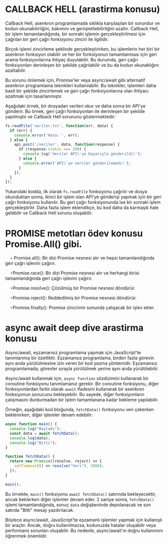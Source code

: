 # CALLBACK HELL (arastirma konusu)
Callback Hell, asenkron programlamada sıklıkla karşılaşılan bir sorundur ve kodun okunabilirliğini, bakımını ve genişletilebilirliğini azaltır. Callback Hell, bir işlem tamamlandığında, bir sonraki işlemin gerçekleştirilmesi için çağrılan bir geri çağrı fonksiyonu zinciri ile ilgilidir.

Birçok işlemi zincirleme şeklinde gerçekleştirirken, bu işlemlerin her biri bir asenkron fonksiyon olabilir ve her bir fonksiyonun tamamlanması için geri arama fonksiyonlarına ihtiyaç duyulabilir. Bu durumda, geri çağrı fonksiyonları derinleşen bir şekilde çağrılabilir ve bu da kodun okunaklığını azaltabilir.

Bu sorunu önlemek için, Promise'ler veya async/await gibi alternatif asenkron programlama teknikleri kullanılabilir. Bu teknikler, işlemleri daha basit bir şekilde zincirlemek ve geri çağrı fonksiyonlarına olan ihtiyacı azaltmak için tasarlanmıştır.

Aşağıdaki örnek, bir dosyadan verileri okur ve daha sonra bir API'ye gönderir. Bu örnek, geri çağrı fonksiyonları ile derinleşen bir şekilde yapılmıştır ve Callback Hell sorununu göstermektedir:

```js
fs.readFile('veriler.txt', function(err, data) {
  if (err) {
    console.error('Hata: ', err);
  } else {
    api.post('/veriler', data, function(response) {
      if (response.status === 200) {
        console.log('Veriler API\'ye başarıyla gönderildi!');
      } else {
        console.error('API\'ye veriler gönderilemedi!');
      }
    });
  }
});
```

Yukarıdaki kodda, ilk olarak `fs.readFile` fonksiyonu çağrılır ve dosya okunduktan sonra, ikinci bir işlem olan API'ye gönderişi yapmak için bir geri çağrı fonksiyonu kullanılır. Bu geri çağrı fonksiyonunda ise bir sonraki işlem gerçekleştirilir. Daha fazla işlem eklendikçe, bu kod daha da karmaşık hale gelebilir ve Callback Hell sorunu oluşabilir.

# PROMISE metotları ödev konusu Promise.All() gibi.

 &nbsp; &nbsp; &#9702; Promise.all(): Bir dizi Promise nesnesi alır ve hepsi tamamlandığında geri çağrı işlevini çağırır.

 &nbsp; &nbsp; &#9702;Promise.race(): Bir dizi Promise nesnesi alır ve herhangi birisi tamamlandığında geri çağrı işlevini çağırır.

 &nbsp; &nbsp; &#9702;Promise.resolve(): Çözülmüş bir Promise nesnesi döndürür.

 &nbsp; &nbsp; &#9702;Promise.reject(): Reddedilmiş bir Promise nesnesi döndürür.

 &nbsp; &nbsp; &#9702;Promise.finally(): Promise zincirinin sonunda çalışacak bir işlev ekler.

# async await deep dive arastirma konusu

Async/await, eşzamansız programlama yapmak için JavaScript'te tanımlanmış bir özelliktir. Eşzamansız programlama, birden fazla görevin aynı anda yürütülmesine izin veren bir kod yazma yöntemidir. Eşzamansız programlamada, görevler sırayla yürütülmek yerine aynı anda yürütülebilir.

Async/await kullanmak için, `async function` sözdizimini kullanarak bir coroutine fonksiyonu tanımlamanız gerekir. Bir coroutine fonksiyonu, diğer fonksiyonlardan farklı olarak `await` ifadesini kullanarak bir asenkron fonksiyonun sonucunu bekleyebilir. Bu sayede, diğer fonksiyonların çalışmasını durdurmadan bir işlem tamamlanana kadar bekleme yapılabilir.

Örneğin, aşağıdaki kod bloğunda, `fetchData()` fonksiyonu veri çekerken beklenirken, diğer işlemler devam edebilir:

```js
async function main() {
  console.log("Başladı");
  const data = await fetchData();
  console.log(data);
  console.log("Bitti");
}

function fetchData() {
  return new Promise((resolve, reject) => {
    setTimeout(() => resolve("Veri"), 2000);
  });
}

main();
```

Bu örnekte, `main()` fonksiyonu `await fetchData()` satırında bekleyecektir, ancak beklerken diğer işlemler devam eder. 2 saniye sonra, `fetchData()` işlemi tamamlandığında, sonuç `data` değişkeninde depolanacak ve son satırda "Bitti" mesajı yazdırılacak.

Böylece async/await, JavaScript'te eşzamanlı işlemler yapmak için kullanışlı bir araçtır. Ancak, doğru kullanılmazsa, kodunuzda hatalar oluşabilir veya performans sorunları oluşabilir. Bu nedenle, async/await'ın doğru kullanımını öğrenmek önemlidir.